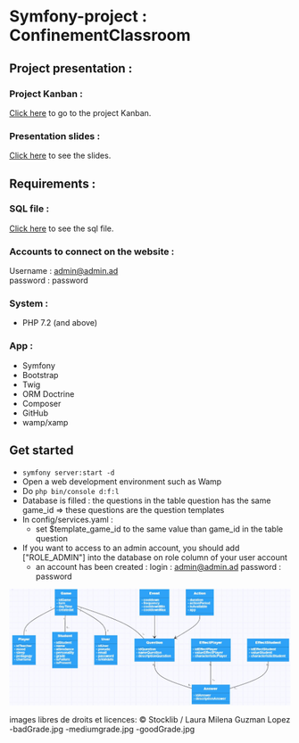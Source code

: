 # Symfony-project : ConfinementClassroom

## Project presentation :

### Project Kanban :
[Click here](https://github.com/Zerui-WANG/Symfony-project/projects/1) to go to the project Kanban.
### Presentation slides :
[Click here](https://github.com/Zerui-WANG/Symfony-project/blob/develop/presentation_slides.pdf) to see the slides.
## Requirements :
### SQL file :
[Click here](https://github.com/Zerui-WANG/Symfony-project/blob/main/confinement_classroom.sql) to see the sql file.
### Accounts to connect on the website :
Username : admin@admin.ad   
password : password
### System : 
- PHP 7.2 (and above)
### App : 
- Symfony
- Bootstrap
- Twig
- ORM Doctrine
- Composer
- GitHub
- wamp/xamp
## Get started
- `symfony server:start -d`
- Open a web development environment such as Wamp
- Do `php bin/console d:f:l`
- Database is filled : the questions in the table question has the same game_id => these questions are the question templates
- In config/services.yaml : 
    - set $template_game_id to the same value than game_id in the table question 
- If you want to access to an admin account, you should add ["ROLE_ADMIN"] into the database on role column of your user account
    - an account has been created : 
      login : admin@admin.ad  password : password

![Alt text](./diagrammeDeClasse.JPG)

images libres de droits et licences:
© Stocklib / Laura Milena Guzman Lopez
-badGrade.jpg
-mediumgrade.jpg
-goodGrade.jpg
